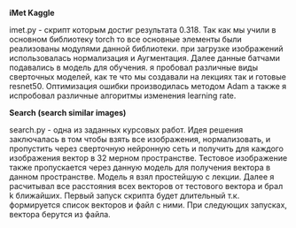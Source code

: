 **iMet Kaggle**

imet.py - скрипт которым достиг результата 0.318. Так как мы учили в основном библиотеку torch то все основные элементы
были реализованы модулями данной библиотеки. при загрузке изображений использовалась нормализация и Аугментация. Далее данные 
батчами подавались в модель для обучения. я пробовал различные виды сверточных моделей, как те что мы создавали на лекциях так и готовые
resnet50. Оптимизация ошибки производилась методом Adam а также я испробовал различные алгоритмы изменения learning rate.

**Search (search similar images)**

search.py - одна из заданных курсовых работ. 
Идея решения заключалась в том чтобы взять все изображения, нормализовать, и пропустить через сверточную нейронную сеть 
и получить для каждого изображения вектор в 32 мерном пространстве. Тестовое изображение также пропускается через данную модель 
для получения вектора в данном пространстве. Модель я взял простейшую с лекции. Далее я расчитывал все расстояния всех векторов от тестового вектора 
и брал k ближайших. Первый запуск скрипта будет длительный т.к. формируется список векторов и файл с ними. 
При следующих запусках, вектора берутся из файла.
